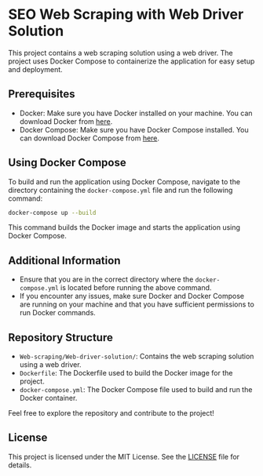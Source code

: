 
# SEO Web Scraping with Web Driver Solution

This project contains a web scraping solution using a web driver. The project uses Docker Compose to containerize the application for easy setup and deployment.

## Prerequisites

- Docker: Make sure you have Docker installed on your machine. You can download Docker from [here](https://www.docker.com/products/docker-desktop).
- Docker Compose: Make sure you have Docker Compose installed. You can download Docker Compose from [here](https://docs.docker.com/compose/install/).

## Using Docker Compose

To build and run the application using Docker Compose, navigate to the directory containing the `docker-compose.yml` file and run the following command:

```sh
docker-compose up --build
```

This command builds the Docker image and starts the application using Docker Compose.

## Additional Information

- Ensure that you are in the correct directory where the `docker-compose.yml` is located before running the above command.
- If you encounter any issues, make sure Docker and Docker Compose are running on your machine and that you have sufficient permissions to run Docker commands.

## Repository Structure

- `Web-scraping/Web-driver-solution/`: Contains the web scraping solution using a web driver.
- `Dockerfile`: The Dockerfile used to build the Docker image for the project.
- `docker-compose.yml`: The Docker Compose file used to build and run the Docker container.

Feel free to explore the repository and contribute to the project!

## License

This project is licensed under the MIT License. See the [LICENSE](LICENSE) file for details.
